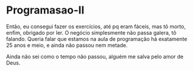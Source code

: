 # Programasao-II
Então, eu consegui fazer os exercícios, até pq eram fáceis, mas tô morto, enfim, obrigado por ler.
O negócio simplesmente não passa galera, tô falando.
Queria falar que estamos na aula de programação há exatamente 25 anos e meio, e ainda não passou nem metade.

Ainda não sei como o tempo não passou, alguém me salva pelo amor de Deus.
